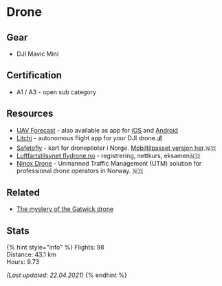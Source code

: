 # Drone

## Gear

* DJI Mavic Mini

## Certification

* A1 / A3 - open sub category

## Resources

* [UAV Forecast](https://www.uavforecast.com/) - also available as app for [iOS](https://apps.apple.com/us/app/uav-forecast/id1050023752) and [Android](https://play.google.com/store/apps/details?id=com.uavforecast&hl=en_US)
* [Litchi](https://flylitchi.com/) - autonomous flight app for your DJI drone.💰 
* [Safetofly](https://www.safetofly.no/) - kart for dronepiloter i Norge. [Mobiltilpasset versjon her](https://www.safetofly.no/mobile).🇳🇴
* [Luftfartstilsynet flydrone.no](https://flydrone.no/) - registrering, nettkurs, eksamen🇳🇴
* [Ninox Drone](https://operatorportal.ninoxdrone.no/) - Unmanned Traffic Management \(UTM\) solution for professional drone operators in Norway. 🇳🇴 

## Related

* [The mystery of the Gatwick drone](https://www.theguardian.com/uk-news/2020/dec/01/the-mystery-of-the-gatwick-drone)

## Stats

{% hint style="info" %}
Flights: 98  
Distance: 43,1 km  
Hours: 9.73

_\(Last updated: 22.04.2021\)_
{% endhint %}

  


